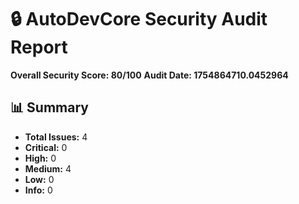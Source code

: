 # 🔒 AutoDevCore Security Audit Report
**Overall Security Score: 80/100**
**Audit Date: 1754864710.0452964**

## 📊 Summary
- **Total Issues:** 4
- **Critical:** 0
- **High:** 0
- **Medium:** 4
- **Low:** 0
- **Info:** 0
